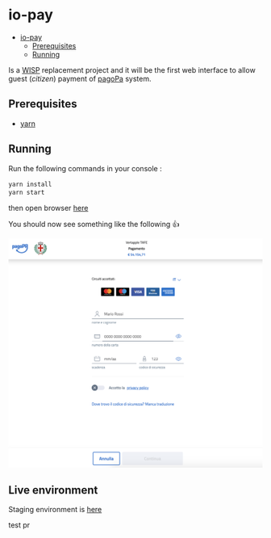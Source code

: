 
# io-pay
- [io-pay](#io-pay)
  - [Prerequisites](#prerequisites)
  - [Running](#running)
  
Is a [WISP](https://docs.italia.it/italia/pagopa/pagopa-specifichepagamenti-docs/it/stabile/_docs/SANP_2.2_Sez2_Cap06_ComponentiTecnicheNodo.html#componente-wisp) replacement project and it will be the first web interface to allow guest (_citizen_) payment of [pagoPa](https://www.pagopa.gov.it/) system.

## Prerequisites

- [yarn](https://classic.yarnpkg.com/en/docs/getting-started)

## Running

Run the following commands in your console :
```sh
yarn install
yarn start
```

then open browser [here](http://localhost:1234/index.html?p=12345)

You should now see something like the following 👍

![](./doc/2020-11-20-18-45-33.png)

## Live environment

Staging environment is [here](https://io-p-cdnendpoint-iopay.azureedge.net/index.html?p=433)

test pr
